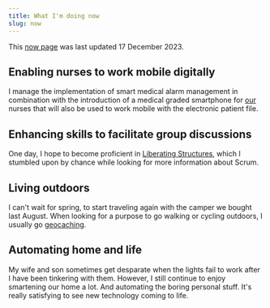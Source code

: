 ```yaml
---
title: What I'm doing now
slug: now
---
```

This [now page](http://nownownow.com/about) was last updated 17 December 2023.

## Enabling nurses to work mobile digitally

I manage the implementation of smart medical alarm management in combination with the introduction of a medical graded smartphone for [our](https://maasstadziekenhuis.nl) nurses that will also be used to work mobile with the electronic patient file.

## Enhancing skills to facilitate group discussions

One day, I hope to become proficient in [Liberating Structures](https://liberatingstructures.com), which I stumbled upon by chance while looking for more information about Scrum.

## Living outdoors

I can't wait for spring, to start traveling again with the camper we bought last August.
When looking for a purpose to go walking or cycling outdoors, I usually go [geocaching](https://www.geocaching.com).

## Automating home and life

My wife and son sometimes get desparate when the lights fail to work after I have been tinkering with them. However, I still continue to enjoy smartening our home a lot. And automating the boring personal stuff. It's really satisfying to see new technology coming to life.
